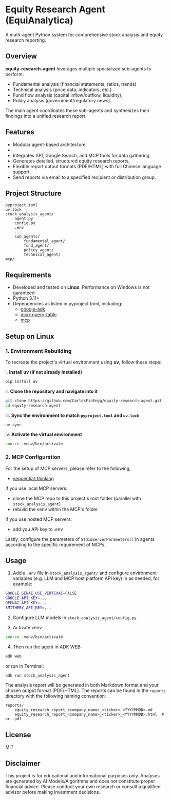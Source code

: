
# Equity Research Agent (EquiAnalytica)

A multi-agent Python system for comprehensive stock analysis and equity research reporting.


## Overview


**equity-research-agent** leverages multiple specialized sub-agents to perform:
- Fundamental analysis (financial statements, ratios, trends)
- Technical analysis (price data, indicators, etc.)
- Fund flow analysis (capital inflow/outflow, liquidity),
- Policy analysis (government/regulatory news).

The main agent coordinates these sub-agents and synthesizes their findings into a unified research report.

## Features
- Modular agent-based architecture
- 
- Integrates API, Google Search, and MCP tools for data gathering
- Generates detailed, structured equity research reports,
- Flexible report output formats (PDF/HTML) with full Chinese language support.
- Send reports via email to a specified recipient or distribution group.

## Project Structure

```
pyproject.toml
uv.lock
stock_analysis_agent/
    agent.py
    config.py
    .env
    ...
    sub_agents/
        fundamental_agent/
        fund_agent/
        policy_agent/
        technical_agent/
mcp/
```

## Requirements
- Developed and tested on **Linux**. Performance on Windows is not garanteed
- Python 3.11+
- Dependencies as listed in pyproject.toml, including:
  - [google-adk](https://pypi.org/project/google-adk/)
  - [mcp-query-table](https://pypi.org/project/mcp-query-table/)
  - [mcp](https://pypi.org/project/mcp/)


## Setup on Linux

### 1. Environment Rebuilding

To recreate the project's virtual environment using **uv**, follow these steps:

i. **Install uv (if not already installed)**  
```bash
pip install uv
```

ii. **Clone the repository and navigate into it**

```bash
git clone https://github.com/CarlosFinEngg/equity-research-agent.git
cd equity-research-agent
```

iii. **Sync the environment to match `pyproject.toml` and `uv.lock`**

```bash
uv sync
```

iv. **Activate the virtual environment**
 
```bash
source .venv/bin/activate
```

### 2. MCP Configuration

For the setup of MCP servers, please refer to the following,
  - [sequential-thinking](https://smithery.ai/server/@smithery-ai/server-sequential-thinking)

If you use local MCP servers:

 - clone the MCP repo to this project's root folder (parallel with `stock_analysis_agent`)
 - rebuild the venv within the MCP's folder

If you use hosted MCP servers:
  - add you API key to .env
  
Lastly, configure the parameters of `StdioServerParameters()` in agents according to the specific requirement of MCPs.


## Usage

1. Add a `.env` file in `stock_analysis_agent/` and configure environment variables (e.g. LLM and MCP host platform API key) in  as needed, for example:

```bash
GOOGLE_GENAI_USE_VERTEXAI=FALSE
GOOGLE_API_KEY=...
OPENAI_API_KEY=...
SMITHERY_API_KEY=...
```

2. Configure LLM models in `stock_analysis_agent/config.py`

3. Activate venv
  ```bash
  source .venv/bin/activate
  ```

4. Then run the agent in ADK WEB:
  ```bash
  adk web
  ```
or run in Terminal:
  ```bash
  adk run stock_analysis_agent
  ```

The analysis report will be generated in both Markdown format and your chosen output format (PDF/HTML). The reports can be found in the `reports` directory with the following naming convention:
```
reports/
    equity_research_report_<company_name>_<ticker>_<YYYYMMDD>.md
    equity_research_report_<company_name>_<ticker>_<YYYYMMDD>.html  # or .pdf
```


## License
MIT

## Disclaimer
This project is for educational and informational purposes only. Analyses are generated by AI Models/Algorithms and does not constitute proper financial advice. Please conduct your own research or consult a qualified advisor before making investment decisions.

